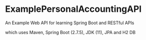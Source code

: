 # ExamplePersonalAccountingAPI
An Example Web API for learning Spring Boot and RESTful APIs

which uses Maven, Spring Boot (2.7.5), JDK (11), JPA and H2 DB

